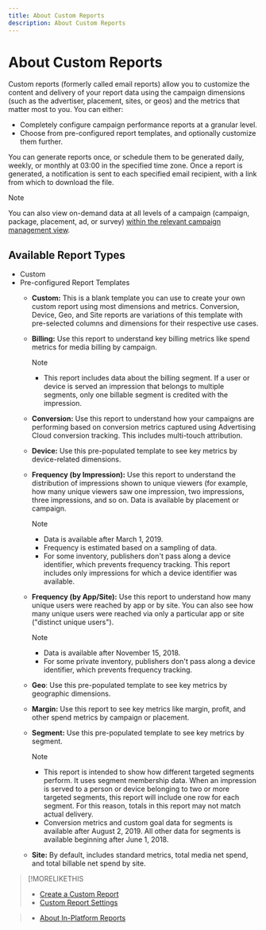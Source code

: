 ```yaml
---
title: About Custom Reports
description: About Custom Reports
---
```

# About Custom Reports

Custom reports (formerly called email reports) allow you to customize the content and delivery of your report data using the campaign dimensions (such as the advertiser, placement, sites, or geos) and the metrics that matter most to you. You can either:

* Completely configure campaign performance reports at a granular level.
* Choose from pre-configured report templates, and optionally customize them further.

You can generate reports once, or schedule them to be generated daily, weekly, or monthly at 03:00 in the specified time zone. Once a report is generated, a notification is sent to each specified email recipient, with a link from which to download the file.

>[!NOTE]
>
>You can also view on-demand data at all levels of a campaign (campaign, package, placement, ad, or survey) [within the relevant campaign management view](/help/dsp/campaign-management/reports/campaign-reports-about.md).

## Available Report Types

* Custom
* Pre-configured Report Templates
    * **Custom:** This is a blank template you can use to create your own custom report using most dimensions and metrics. Conversion, Device, Geo, and Site reports are variations of this template with pre-selected columns and dimensions for their respective use cases.
    
    * **Billing:** Use this report to understand key billing metrics like spend metrics for media billing by campaign.
    
       >[!NOTE]
       >
       >* This report includes data about the billing segment. If a user or device is served an impression that belongs to multiple segments, only one billable segment is credited with the impression.

    * **Conversion:** Use this report to understand how your campaigns are performing based on conversion metrics captured using Advertising Cloud conversion tracking. This includes multi-touch attribution.

    * **Device:** Use this pre-populated template to see key metrics by device-related dimensions.

    * **Frequency (by Impression):** Use this report to understand the distribution of impressions shown to unique viewers (for example, how many unique viewers saw one impression, two impressions, three impressions, and so on. Data is available by placement or campaign.
           
       >[!NOTE]
       >
       >* Data is available after March 1, 2019.
       >* Frequency is estimated based on a sampling of data.
       >* For some inventory, publishers don't pass along a device identifier, which prevents frequency tracking. This report includes only impressions for which a device identifier was available.
      

    * **Frequency (by App/Site):** Use this report to understand how many unique users were reached by app or by site. You can also see how many unique users were reached via only a particular app or site ("distinct unique users").

       >[!NOTE]
       >
       >* Data is available after November 15, 2018.
       >* For some private inventory, publishers don't pass along a device identifier, which prevents frequency tracking.

    * **Geo**: Use this pre-populated template to see key metrics by geographic dimensions.

    * **Margin:** Use this report to see key metrics like margin, profit, and other spend metrics by campaign or placement.

    * **Segment:** Use this pre-populated template to see key metrics by segment.

       >[!NOTE]
       >
       >* This report is intended to show how different targeted segments perform. It uses segment membership data. When an impression is served to a person or device belonging to two or more targeted segments, this report will include one row for each segment. For this reason, totals in this report may not match actual delivery.
       >* Conversion metrics and custom goal data for segments is available after August 2, 2019. All other data for segments is available beginning after June 1, 2018.
     
    * **Site:** By default, includes standard metrics, total media net spend, and total billable net spend by site.

>[!MORELIKETHIS
>
>* [Create a Custom Report](/help/dsp/reports/report-create-custom.md)
>* [Custom Report Settings](/help/dsp/reports/report-settings-custom.md)
<!-- >* [Available Report Metrics](/help/dsp/reports/report-metrics.md) -->
>* [About In-Platform Reports](/help/dsp/campaign-management/reports/campaign-reports-about.md)
